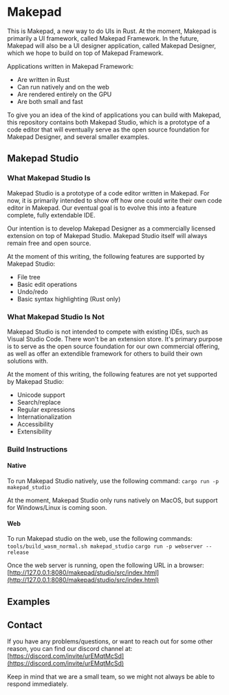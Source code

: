 # Makepad

This is Makepad, a new way to do UIs in Rust. At the moment, Makepad is primarily a UI framework, called Makepad Framework. In the future, Makepad will also be a UI designer application, called Makepad Designer, which we hope to build on top of Makepad Framework.

Applications written in Makepad Framework:
-   Are written in Rust
-   Can run natively and on the web
-   Are rendered entirely on the GPU
-   Are both small and fast

To give you an idea of the kind of applications you can build with Makepad, this repository contains both Makepad Studio, which is a prototype of a code editor that will eventually serve as the open source foundation for Makepad Designer, and several smaller examples.

## Makepad Studio

### What Makepad Studio Is

Makepad Studio is a prototype of a code editor written in Makepad. For now, it is primarily intended to show off how one could write their own code editor in Makepad. Our eventual goal is to evolve this into a feature complete, fully extendable IDE.

Our intention is to develop Makepad Designer as a commercially licensed extension on top of Makepad Studio. Makepad Studio itself will always remain free and open source.  

At the moment of this writing, the following features are supported by Makepad Studio:

-   File tree
-   Basic edit operations
-   Undo/redo
-   Basic syntax highlighting (Rust only)
    

### What Makepad Studio Is Not

Makepad Studio is not intended to compete with existing IDEs, such as Visual Studio Code. There won't be an extension store. It's primary purpose is to serve as the open source foundation for our own commercial offering, as well as offer an extendible framework for others to build their own solutions with.

At the moment of this writing, the following features are not yet supported by Makepad Studio:

-   Unicode support
-   Search/replace
-   Regular expressions
-   Internationalization
-   Accessibility
-   Extensibility
    

### Build Instructions

#### Native

To run Makepad Studio natively, use the following command:
```cargo run -p makepad_studio```

At the moment, Makepad Studio only runs natively on MacOS, but support for Windows/Linux is coming soon.

#### Web

To run Makepad studio on the web, use the following commands:
```tools/build_wasm_normal.sh makepad_studio```
```cargo run -p webserver --release```

Once the web server is running, open the following URL in a browser:\
[http://127.0.0.1:8080/makepad/studio/src/index.html](http://127.0.0.1:8080/makepad/studio/src/index.html)

## Examples

<TODO>

## Contact

If you have any problems/questions, or want to reach out for some other reason, you can find our discord channel at:\
[https://discord.com/invite/urEMqtMcSd](https://discord.com/invite/urEMqtMcSd)

Keep in mind that we are a small team, so we might not always be able to respond immediately.

